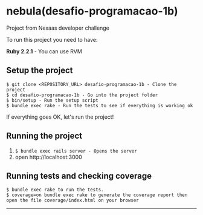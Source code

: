 # nebula(desafio-programacao-1b)

Project from Nexaas developer challenge

To run this project you need to have:

**Ruby 2.2.1** - You can use RVM

## Setup the project
```
$ git clone <REPOSITORY_URL> desafio-programacao-1b - Clone the project
$ cd desafio-programacao-1b - Go into the project folder
$ bin/setup - Run the setup script
$ bundle exec rake - Run the tests to see if everything is working ok
```
If everything goes OK, let's run the project!

## Running the project

1. ```$ bundle exec rails server - Opens the server```
2. open http://localhost:3000

## Running tests and checking coverage

```
$ bundle exec rake to run the tests.
$ coverage=on bundle exec rake to generate the coverage report then open the file coverage/index.html on your browser
```

-------------------------------------------------------------------------------------------------------------------------------
